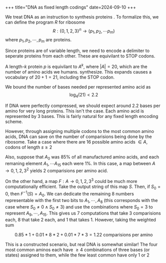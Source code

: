 +++
title="DNA as fixed length codings"
date=2024-09-10
+++

We treat DNA as an instruction to synthesis proteins . To formalize this, we can define the program $R$ for ribosome
$$
R: \{0, 1, 2, 3\}^n \to (p_1, p_2, \cdots p_m)
$$
where $p_1, p_2, \cdots, p_m$ are proteins. 

Since proteins are of variable length, we need to encode a delimiter to seperate proteins from each other. These are equivilant to STOP codons. 

A length-$k$ protein $p$ is equivilant to $A^k$, where $|A| = 20$, which are the number of amino acids we humans. synthesize. This expands causes a vocabulary of $20 + 1 = 21$, including the STOP codon. 

We bound the number of bases needed per represented amino acid as 
$$
\log_4(21) < 2.2
$$

If DNA were perfectly compressed, we should expect around $2.2$ bases per amino for very long proteins. This isn't the case. Each amino acid is represented by $3$ bases. This is fairly natural for any fixed length encoding scheme. 

However, through assigning multiple codons to the most common amino acids, DNA can save on the number of comparisions being done by the ribosome. Take a case where there are 16 possible amino acids $\in A$, codons of length $s \geq 2$

Also, suppose that $A_0$ was $85$% of all manufactured amino acids, and each remaning element $A_1, \cdots A_{15}$ each were $1$%. In this case, a map between $A \to {0, 1, 2, 3}^2$ yields $2$ comparisions per amino acid. 

On the other hand, a map $F: A \to {0, 1, 2, 3}^3$ could be much more computationally efficient. Take the output string of this map $S$. Then, if $S_0 = 0$, then $F^{-1}(S) = A_0$. We can dedicate the remaining 8 numbers representable with the first two bits to $A_1, \cdots, A_8$ (this corresponds with the case where $S_0 \neq 0 \land S_0 \neq 3$) and use the combinations where $S_0 = 3$ to represent $A_9, \cdots, A_{15}$. This gives us $7$ computations that take $3$ comparisions each, $8$ that take $2$ each, and $1$ that takes $1$. However, taking the weighted sum 

$$
0.85 * 1 + 0.01 * 8 * 2 + 0.01 * 7 * 3 = 1.22 \text{ comparisions per amino}
$$

This is a constructed scenario, but real DNA is somewhat similar! The four most common aminos each have $\geq 4$ combinations of three bases (or states) assigned to them, while the few least common have only $1$ or $2$

